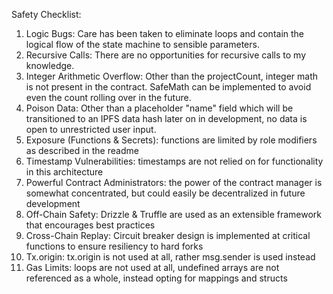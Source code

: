 Safety Checklist:
1. Logic Bugs: Care has been taken to eliminate loops and contain the logical flow of the state machine to sensible parameters.
2. Recursive Calls: There are no opportunities for recursive calls to my knowledge.
3. Integer Arithmetic Overflow: Other than the projectCount, integer math is not present in the contract. SafeMath can be implemented to avoid even the count rolling over in the future.
4. Poison Data: Other than a placeholder "name" field which will be transitioned to an IPFS data hash later on in development, no data is open to unrestricted user input.
5. Exposure (Functions & Secrets): functions are limited by role modifiers as described in the readme
6. Timestamp Vulnerabilities: timestamps are not relied on for functionality in this architecture
7. Powerful Contract Administrators: the power of the contract manager is somewhat concentrated, but could easily be decentralized in future development
8. Off-Chain Safety: Drizzle & Truffle are used as an extensible framework that encourages best practices
9. Cross-Chain Replay: Circuit breaker design is implemented at critical functions to ensure resiliency to hard forks
10. Tx.origin: tx.origin is not used at all, rather msg.sender is used instead
11. Gas Limits: loops are not used at all, undefined arrays are not referenced as a whole, instead opting for mappings and structs